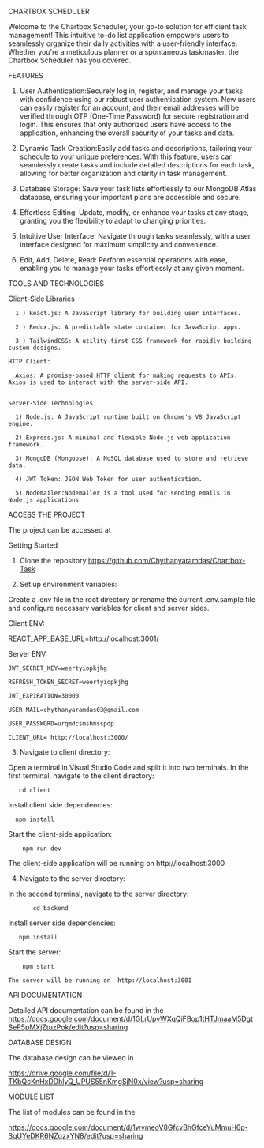 CHARTBOX SCHEDULER

  Welcome to the Chartbox Scheduler, your go-to solution for efficient task management! This intuitive to-do list application empowers users to seamlessly organize their daily activities with a user-friendly interface. Whether you're a meticulous planner or a spontaneous taskmaster, the Chartbox Scheduler has you covered.


FEATURES

1)  User Authentication:Securely log in, register, and manage your tasks with confidence using our robust user authentication system. New users can easily register for an account,
     and their email addresses will be verified through OTP (One-Time Password) for secure registration and login. 
     This ensures that only authorized users have access to the application, enhancing the overall security of your tasks and data.

2)  Dynamic Task Creation:Easily add tasks and descriptions, tailoring your schedule to your unique preferences. With this feature, users can seamlessly create tasks and include
    detailed descriptions for each task, allowing for better organization and clarity in task management.

3)  Database Storage: Save your task lists effortlessly to our MongoDB Atlas database, ensuring your important plans are accessible and secure.

4)  Effortless Editing: Update, modify, or enhance your tasks at any stage, granting you the flexibility to adapt to changing priorities.
  
5)  Intuitive User Interface: Navigate through tasks seamlessly, with a user interface designed for maximum simplicity and convenience.
   
6) Edit, Add, Delete, Read: Perform essential operations with ease, enabling you to manage your tasks effortlessly at any given moment.



TOOLS AND TECHNOLOGIES

   Client-Side Libraries
    
      1 ) React.js: A JavaScript library for building user interfaces.
      
      2 ) Redux.js: A predictable state container for JavaScript apps.
      
      3 ) TailwindCSS: A utility-first CSS framework for rapidly building custom designs.

    HTTP Client:

      Axios: A promise-based HTTP client for making requests to APIs. Axios is used to interact with the server-side API.


    Server-Side Technologies
    
      1) Node.js: A JavaScript runtime built on Chrome's V8 JavaScript engine.
      
      2) Express.js: A minimal and flexible Node.js web application framework.
      
      3) MongoDB (Mongoose): A NoSQL database used to store and retrieve data.
      
      4) JWT Token: JSON Web Token for user authentication.

      5) Nodemailer:Nodemailer is a tool used for sending emails in Node.js applications

  

ACCESS THE PROJECT

  The  project can be accessed at
  
  
Getting Started

1) Clone the repository:https://github.com/Chythanyaramdas/Chartbox-Task

2) Set up environment variables:

Create a .env file in the root directory or rename the current .env.sample file and configure necessary variables for client and server sides.

  Client ENV:
               
   REACT_APP_BASE_URL=http://localhost:3001/

  Server ENV:

    JWT_SECRET_KEY=weertyiopkjhg
  
    REFRESH_TOKEN_SECRET=weertyiopkjhg
  
    JWT_EXPIRATION=30000
  
    USER_MAIL=chythanyaramdas03@gmail.com
  
    USER_PASSWORD=urqmdcsmshmsspdp
  
    CLIENT_URL= http://localhost:3000/
    
     
                     
                     
3) Navigate to client directory:

Open a terminal in Visual Studio Code and split it into two terminals. In the first terminal, navigate to the client directory:

       cd client

  Install client side dependencies:

      npm install

  Start the client-side application:

        npm run dev

The client-side application will be running on  http://localhost:3000 

4) Navigate to the server directory:

  In the second terminal, navigate to the server directory:
                
           cd backend

  Install server side dependencies:

       npm install 

 Start the server:

        npm start  

    The server will be running on  http://localhost:3001



API DOCUMENTATION

  Detailed API documentation can be found in the https://docs.google.com/document/d/1GLrUpvWXqQiFBop1tHTJmaaM5DgtSeP5pMXjZtuzPok/edit?usp=sharing

DATABASE DESIGN

  The database design can be viewed in
  
  https://drive.google.com/file/d/1-TKbQcKnHxDDhlyQ_UPUS55nKmgSjN0x/view?usp=sharing

MODULE LIST

The list of modules can be found in the 

https://docs.google.com/document/d/1wvmeoV8GfcvBhGfceYuMmuH6p-SqUYeDKR6NZqzxYN8/edit?usp=sharing

              
